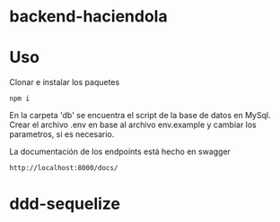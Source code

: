 # backend-haciendola

# Uso

Clonar e instalar los paquetes

`npm i`

En la carpeta 'db' se encuentra el script de la base de datos en MySql.
Crear el archivo .env en base al archivo env.example y cambiar los parametros, si es necesario.

La documentación de los endpoints está hecho en swagger

```bash
http://localhost:8000/docs/
```
# ddd-sequelize
